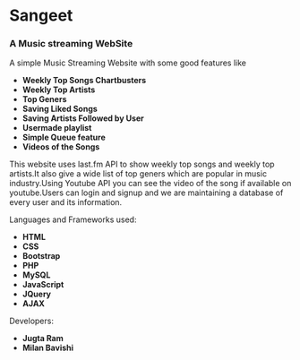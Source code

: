 # Sangeet
### A Music streaming WebSite

A simple Music Streaming Website with some good features like 
* **Weekly Top Songs Chartbusters**
* **Weekly Top Artists**
* **Top Geners**
* **Saving Liked Songs**
* **Saving Artists Followed by User**
* **Usermade playlist**
* **Simple Queue feature**
* **Videos of the Songs**

This website uses last.fm API to show weekly top songs and weekly top artists.It also give a wide list of top geners which are popular in music industry.Using Youtube API you can see the video of the song if available on youtube.Users can login and signup and we are maintaining a database of every user and its information.

Languages and Frameworks used:
* **HTML**
* **CSS**
* **Bootstrap**
* **PHP**
* **MySQL**
* **JavaScript**
* **JQuery**
* **AJAX**

Developers:
* **Jugta Ram**
* **Milan Bavishi**